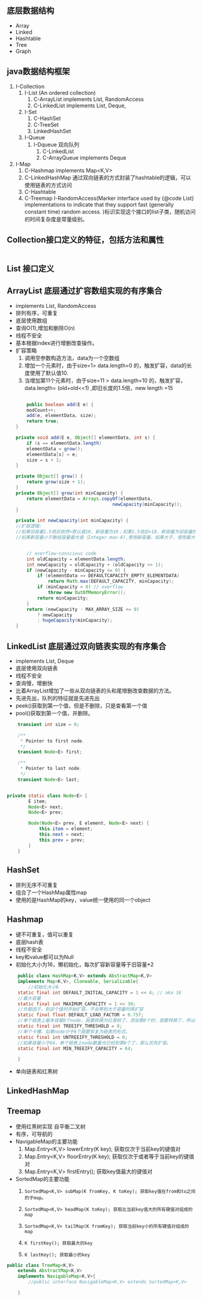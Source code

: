 ## 底层数据结构
- Array
- Linked
- Hashtable
- Tree
- Graph
## java数据结构框架
1. I-Collection
    1. I-List (An ordered collection)
        1. C-ArrayList implements List<E>, RandomAccess
        2. C-LinkedList implements List<E>, Deque<E>,
    2. I-Set
        1. C-HashSet
        2. C-TreeSet
        3. LinkedHashSet
    3. I-Queue
        1. I-Dqueue 双向队列
            1. C-LinkedList
            2. C-ArrayQueue implements Deque<E>
2. I-Map
    1. C-Hashmap implements Map<K,V>
    2. C-LinkedHashMap 通过双向链表的方式封装了hashtable的逻辑，可以使用链表的方式访问
    3. C-Hashtable 
    3. C-Treemap
I-RandomAccess(Marker interface used by {@code List} implementations to indicate that they support fast (generally constant time) random access.  )标识实现这个接口的list子类，随机访问的时间复杂度是常量级别。
## Collection接口定义的特征，包括方法和属性
``` java


```
## List 接口定义
## ArrayList 底层通过扩容数组实现的有序集合
- implements List<E>, RandomAccess
- 排列有序，可重复
- 底层使用数组
- 查询O(1),增加和删除O(n)
- 线程不安全
- 基本根据index进行增删改查操作。
- 扩容策略
    1. 调用空参数构造方法，data为一个空数组
    2. 增加一个元素时，由于size=1> data.length=0 的，触发扩容，data的长度使用了默认值10.
    3. 当增加第11个元素时，由于size=11 > data.length=10 的，触发扩容，data.length= (old+old<<1) ,即旧长度的1.5倍，new length =15
    ``` java

        public boolean add(E e) {
        modCount++;
        add(e, elementData, size);
        return true;
    }
    
    private void add(E e, Object[] elementData, int s) {
        if (s == elementData.length)
        elementData = grow();
        elementData[s] = e;
        size = s + 1;
    }   

    private Object[] grow() {
        return grow(size + 1);
    }
    private Object[] grow(int minCapacity) {
        return elementData = Arrays.copyOf(elementData,
                                        newCapacity(minCapacity));
    }
    
    private int newCapacity(int minCapacity) {
    //扩容逻辑:
    //如果旧容量1.5倍后依然<默认值10，新容量为10；如果1.5倍后>10，新容量为旧容量的1,5倍值。
    //如果新容量小于数组容量最大值（Integer.max-8),使用新容量，如果大于，使用最大值。


        // overflow-conscious code
        int oldCapacity = elementData.length;
        int newCapacity = oldCapacity + (oldCapacity >> 1);
        if (newCapacity - minCapacity <= 0) {
            if (elementData == DEFAULTCAPACITY_EMPTY_ELEMENTDATA)
                return Math.max(DEFAULT_CAPACITY, minCapacity);
            if (minCapacity < 0) // overflow
                throw new OutOfMemoryError();
            return minCapacity;
        }
        return (newCapacity - MAX_ARRAY_SIZE <= 0)
            ? newCapacity
            : hugeCapacity(minCapacity);
    }

    ```
## LinkedList 底层通过双向链表实现的有序集合
- implements List<E>, Deque<E>
- 底层使用双向链表
- 线程不安全
- 查询慢，增删快
- 比着ArrayList增加了一些从双向链表的头和尾增删改查数据的方法。
- 先进先出，队列的特征就是先进先出
- peek()获取到第一个值，但是不删除，只是查看第一个值
- pool()获取到第一个值，并删除。
```java 
    transient int size = 0;

    /**
     * Pointer to first node.
     */
    transient Node<E> first;

    /**
     * Pointer to last node.
     */
    transient Node<E> last;


private static class Node<E> {
        E item;
        Node<E> next;
        Node<E> prev;

        Node(Node<E> prev, E element, Node<E> next) {
            this.item = element;
            this.next = next;
            this.prev = prev;
        }
    }
```
## HashSet 
- 排列无序不可重复
- 组合了一个HashMap属性map
- 使用的是HashMap的key，value统一使用的同一个object
## Hashmap
- 键不可重复，值可以重复
- 底层hash表
- 线程不安全
- key和value都可以为Null
- 初始化大小为16，懒初始化，每次扩容新容量等于旧容量*2
``` java
    public class HashMap<K,V> extends AbstractMap<K,V>
    implements Map<K,V>, Cloneable, Serializable{
        //初始化大小6
    static final int DEFAULT_INITIAL_CAPACITY = 1 << 4; // aka 16
    //最大容量
    static final int MAXIMUM_CAPACITY = 1 << 30;
    //负载因子，到这个值时开始扩容，不会等到大于容量时再扩容
    static final float DEFAULT_LOAD_FACTOR = 0.75f;
    //单个链表上最多挂载8个node，就要转换为红黑树了，添加第8个时，就要转换了，所以实际能存在的最长链表其实是7个node
    static final int TREEIFY_THRESHOLD = 8;
    //单个卡槽，如果node少于6个就要恢复为链表的形式，
    static final int UNTREEIFY_THRESHOLD = 6;
    //如果容量小于64，单个链表上node数量也已经到第8个了，那么优先扩容。
    static final int MIN_TREEIFY_CAPACITY = 64;

    }
```
- 单向链表和红黑树
## LinkedHashMap
## Treemap
- 使用红黑树实现 自平衡二叉树
- 有序，可导航的
- NavigableMap的主要功能
    1. Map.Entry<K,V> lowerEntry(K key); 获取仅次于当前key的键值对
    2. Map.Entry<K,V> floorEntry(K key); 获取仅次于或者等于当前key的键值对
    3. Map.Entry<K,V> firstEntry(); 获取key值最大的键值对
- SortedMap的主要功能
    1.     SortedMap<K,V> subMap(K fromKey, K toKey); 获取key值在from和to之间的子map。
    2.     SortedMap<K,V> headMap(K toKey); 获取比当前key值大的所有键值对组成的map
    3.     SortedMap<K,V> tailMap(K fromKey); 获取当前key小的所有键值对组成的map
    4.     K firstKey(); 获取最大的key
    5.     K lastKey(); 获取最小的key
```java
public class TreeMap<K,V>
    extends AbstractMap<K,V>
    implements NavigableMap<K,V>{
        //public interface NavigableMap<K,V> extends SortedMap<K,V> 

    }
```